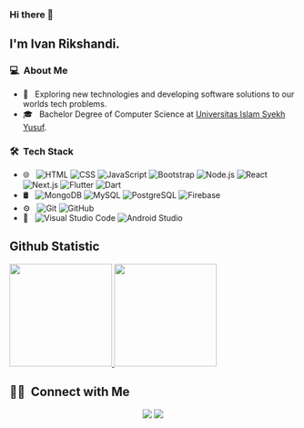 ### Hi there 👋

## I'm Ivan Rikshandi.

### 💻 &nbsp;About Me 

- 🤔 &nbsp; Exploring new technologies and developing software solutions to our worlds tech problems.
- 🎓 &nbsp; Bachelor Degree of Computer Science at [Universitas Islam Syekh Yusuf](https://unis.ac.id/).

### 🛠 &nbsp;Tech Stack

- 🌐 &nbsp;
  ![HTML](https://img.shields.io/badge/-HTML-333333?style=flat&logo=HTML5)
  ![CSS](https://img.shields.io/badge/-CSS-333333?style=flat&logo=CSS3&logoColor=1572B6)
  ![JavaScript](https://img.shields.io/badge/-JavaScript-333333?style=flat&logo=javascript)
  ![Bootstrap](https://img.shields.io/badge/-Bootstrap-333333?style=flat&logo=bootstrap&logoColor=563D7C)
  ![Node.js](https://img.shields.io/badge/-Node.js-333333?style=flat&logo=node.js)
  ![React](https://img.shields.io/badge/-React-333333?style=flat&logo=react)
  ![Next.js](https://img.shields.io/badge/-Next.js-333333?style=flat&logo=next.js)
  ![Flutter](https://img.shields.io/badge/-Flutter-333333?style=flat&logo=flutter&logoColor=1572B6)
  ![Dart](https://img.shields.io/badge/-Dart-333333?style=flat&logo=dart&logoColor=1572B6)
- 🛢 &nbsp;
  ![MongoDB](https://img.shields.io/badge/-MongoDB-333333?style=flat&logo=mongodb)
  ![MySQL](https://img.shields.io/badge/-MySQL-333333?style=flat&logo=mysql)
  ![PostgreSQL](https://img.shields.io/badge/-PostgreSQL-333333?style=flat&logo=postgresql)
  ![Firebase](https://img.shields.io/badge/-FireBase-333333?style=flat&logo=firebase)
- ⚙️ &nbsp;
  ![Git](https://img.shields.io/badge/-Git-333333?style=flat&logo=git)
  ![GitHub](https://img.shields.io/badge/-GitHub-333333?style=flat&logo=github)
- 🔧 &nbsp;
  ![Visual Studio Code](https://img.shields.io/badge/-Visual%20Studio%20Code-333333?style=flat&logo=visual-studio-code&logoColor=007ACC)
  ![Android Studio](https://img.shields.io/badge/-Android%20Studio-333333?style=flat&logo=android-studio&logoColor=007ACC)

## Github Statistic
<p align="left">
<a href="https://github.com/IvanRikshandi">
  <img height="180em" src="https://github-readme-stats-eight-theta.vercel.app/api?username=IvanRikshandi&show_icons=true&theme=algolia&include_all_commits=true&count_private=true&layout=compact"/>
  <img height="180em" src="https://github-readme-stats-eight-theta.vercel.app/api/top-langs/?username=IvanRikshandi&layout=compact&theme=algolia"/>
</a>
</p>

##  🤝🏻 &nbsp;Connect with Me
<p align="center">
<a href="https://www.linkedin.com/in/ivan-rikshandi-495344194/"><img src="https://img.shields.io/badge/-Ivan%20Rikshandi-0077B5?style=flat-square&logo=Linkedin&logoColor=white"/></a>
<a href="mailto:rikshandii@gmail.com"><img src="https://img.shields.io/badge/-rikshandii@gmail.com-D14836?style=flat-square&logo=Gmail&logoColor=white"/></a>
